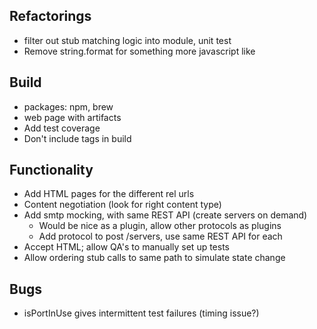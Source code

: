 ## Refactorings
* filter out stub matching logic into module, unit test
* Remove string.format for something more javascript like

## Build
* packages: npm, brew
* web page with artifacts
* Add test coverage
* Don't include tags in build

## Functionality
* Add HTML pages for the different rel urls
* Content negotiation (look for right content type)
* Add smtp mocking, with same REST API (create servers on demand)
    * Would be nice as a plugin, allow other protocols as plugins
    * Add protocol to post /servers, use same REST API for each
* Accept HTML; allow QA's to manually set up tests
* Allow ordering stub calls to same path to simulate state change

## Bugs
* isPortInUse gives intermittent test failures (timing issue?)

